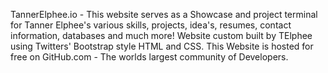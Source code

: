 TannerElphee.io - This website serves as a Showcase and project
terminal for Tanner Elphee's various skills, projects, idea's, 
resumes, contact information, databases and much more! Website 
custom built by TElphee using Twitters' Bootstrap style HTML and 
CSS. This Website is hosted for free on GitHub.com - The worlds 
largest community of Developers. 

<!-- Default 
This code belongs to TElphee.io set of Webdevelopment webpages
TElphee.io has been fully developed and designed by Tanner Elphee. Consider TElphee.io Tanner Elphee's personal showcase, project sandbox, and platform template.
DISCLAIMER: Developer assumes no responsibility. If you use this code please shoot me an email - telphee@gmail.com.    
-->
